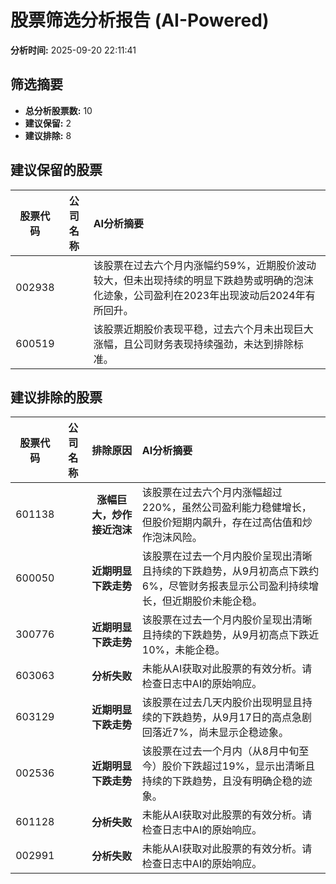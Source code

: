 # 股票筛选分析报告 (AI-Powered)

**分析时间:** 2025-09-20 22:11:41

## 筛选摘要

- **总分析股票数:** 10
- **建议保留:** 2
- **建议排除:** 8

## 建议保留的股票

| 股票代码 | 公司名称 | AI分析摘要 |
|:---:|:---:|:---|
| 002938 |  | 该股票在过去六个月内涨幅约59%，近期股价波动较大，但未出现持续的明显下跌趋势或明确的泡沫化迹象，公司盈利在2023年出现波动后2024年有所回升。 |
| 600519 |  | 该股票近期股价表现平稳，过去六个月未出现巨大涨幅，且公司财务表现持续强劲，未达到排除标准。 |

## 建议排除的股票

| 股票代码 | 公司名称 | 排除原因 | AI分析摘要 |
|:---:|:---:|:---:|:---|
| 601138 |  | **涨幅巨大，炒作接近泡沫** | 该股票在过去六个月内涨幅超过220%，虽然公司盈利能力稳健增长，但股价短期内飙升，存在过高估值和炒作泡沫风险。 |
| 600050 |  | **近期明显下跌走势** | 该股票在过去一个月内股价呈现出清晰且持续的下跌趋势，从9月初高点下跌约6%，尽管财务报表显示公司盈利持续增长，但近期股价未能企稳。 |
| 300776 |  | **近期明显下跌走势** | 该股票在过去一个月内股价呈现出清晰且持续的下跌趋势，从9月初高点下跌近10%，未能企稳。 |
| 603063 |  | **分析失败** | 未能从AI获取对此股票的有效分析。请检查日志中AI的原始响应。 |
| 603129 |  | **近期明显下跌走势** | 该股票在过去几天内股价出现明显且持续的下跌趋势，从9月17日的高点急剧回落近7%，尚未显示企稳迹象。 |
| 002536 |  | **近期明显下跌走势** | 该股票在过去一个月内（从8月中旬至今）股价下跌超过19%，显示出清晰且持续的下跌趋势，且没有明确企稳的迹象。 |
| 601128 |  | **分析失败** | 未能从AI获取对此股票的有效分析。请检查日志中AI的原始响应。 |
| 002991 |  | **分析失败** | 未能从AI获取对此股票的有效分析。请检查日志中AI的原始响应。 |
